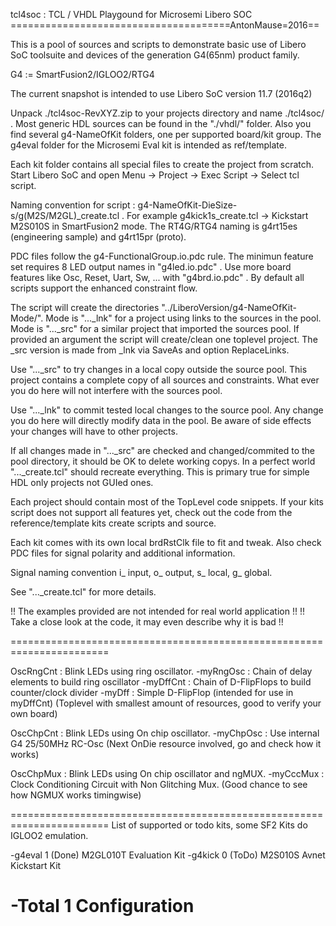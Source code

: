 
tcl4soc : TCL / VHDL Playgound for Microsemi Libero SOC
======================================AntonMause=2016==

This is a pool of sources and scripts to demonstrate basic use of Libero SoC 
toolsuite and devices of the generation G4(65nm) product family.

G4 := SmartFusion2/IGLOO2/RTG4

The current snapshot is intended to use Libero SoC version 11.7 (2016q2)

Unpack ./tcl4soc-RevXYZ.zip to your projects directory and name ./tcl4soc/ .
Most generic HDL sources can be found in the "./vhdl/" folder.
Also you find several g4-NameOfKit folders, one per supported board/kit group.
The g4eval folder for the Microsemi Eval kit is intended as ref/template.

Each kit folder contains all special files to create the project from scratch.
Start Libero SoC and open Menu -> Project -> Exec Script -> Select tcl script.

Naming convention for script : g4-NameOfKit-DieSize-s/g(M2S/M2GL)_create.tcl .
For example g4kick1s_create.tcl -> Kickstart M2S010S in SmartFusion2 mode.
The RT4G/RTG4 naming is g4rt15es (engineering sample) and g4rt15pr (proto).

PDC files follow the g4-FunctionalGroup.io.pdc rule.
The minimun feature set requires 8 LED output names in "g4led.io.pdc" .
Use more board features like Osc, Reset, Uart, Sw, ... with "g4brd.io.pdc" .
By default all scripts support the enhanced constraint flow.

The script will create the directories "../LiberoVersion/g4-NameOfKit-Mode/".
Mode is "..._lnk" for a project using links to the sources in the pool.
Mode is "..._src" for a similar project that imported the sources pool.
If provided an argument the script will create/clean one toplevel project.
The _src version is made from _lnk via SaveAs and option ReplaceLinks.

Use "..._src" to try changes in a local copy outside the source pool.
This project contains a complete copy of all sources and constraints.
What ever you do here will not interfere with the sources pool.

Use "..._lnk" to commit tested local changes to the source pool.
Any change you do here will directly modify data in the pool.
Be aware of side effects your changes will have to other projects.

If all changes made in "..._src" are checked and changed/commited
to the pool directory, it should be OK to delete working copys.
In a perfect world "..._create.tcl" should recreate everything.
This is primary true for simple HDL only projects not GUIed ones.

Each project should contain most of the TopLevel code snippets.
If your kits script does not support all features yet, check out the 
code from the reference/template kits create scripts and source.

Each kit comes with its own local brdRstClk file to fit and tweak.
Also check PDC files for signal polarity and additional information.

Signal naming convention i_ input, o_ output, s_ local, g_ global.

See "..._create.tcl" for more details.

!! The examples provided are not intended for real world application !!
!! Take a close look at the code, it may even describe why it is bad !!

=======================================================================

OscRngCnt : Blink LEDs using ring oscillator.
-myRngOsc : Chain of delay elements to build ring oscillator
-myDffCnt : Chain of D-FlipFlops to build counter/clock divider
-myDff    : Simple D-FlipFlop (intended for use in myDffCnt)
(Toplevel with smallest amount of resources, good to verify your own board)

OscChpCnt : Blink LEDs using On chip oscillator.
-myChpOsc : Use internal G4 25/50MHz RC-Osc
(Next OnDie resource involved, go and check how it works)

OscChpMux : Blink LEDs using On chip oscillator and ngMUX.
-myCccMux : Clock Conditioning Circuit with Non Glitching Mux.
(Good chance to see how NGMUX works timingwise)

=======================================================================
List of supported or todo kits, some SF2 Kits do IGLOO2 emulation.

-g4eval   1 (Done) M2GL010T Evaluation Kit
-g4kick   0 (ToDo) M2S010S Avnet Kickstart Kit

-Total    1 Configuration
=======================================================================
